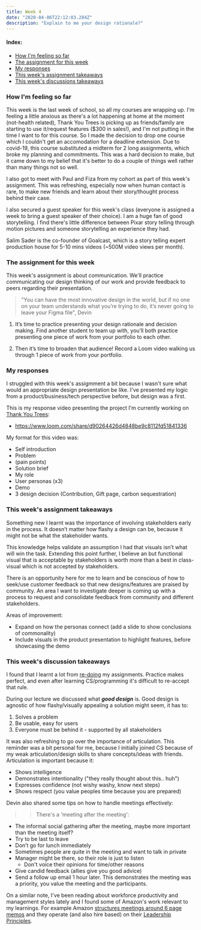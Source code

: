 ```yaml
---
title: Week 4
date: "2020-04-06T22:12:03.284Z"
description: "Explain to me your design rationale?"
---
```


#### Index:

- [How I'm feeling so far](#howAmIfeeling)
- [The assignment for this week](#assignment)
- [My responses](#responses)
- [This week's assignment takeaways](#assignmentTakeaways)
- [This week's discussions takeaways](#discussionTakeaways)

### <a name="howAmIfeeling"></a> How I'm feeling so far

This week is the last week of school, so all my courses are wrapping up. I'm feeling a little anxious as there's a lot happening at home at the moment (not-health related), Thank You Trees is picking up as friends/family are starting to use it/request features (\$300 in sales!), and I'm not putting in the time I want to for this course. So I made the decision to drop one course which I couldn't get an accomodation for a deadline extension. Due to covid-19, this course substituted a midterm for 2 long assignments, which broke my planning and commitments. This was a hard decision to make, but it came down to my belief that it's better to do a couple of things well rather than many things not so well.

I also got to meet with Paul and Fiza from my cohort as part of this week's assignment. This was refreshing, especially now when human contact is rare, to make new friends and learn about their story/thought process behind their case.

I also secured a guest speaker for this week's class (everyone is assigned a week to bring a guest speaker of their choice). I am a huge fan of good storytelling. I find there's little difference between Pixar story telling through motion pictures and someone storytelling an experience they had.

Salim Sader is the co-founder of Goalcast, which is a story telling expert production house for 5-10 mins videos (~500M video views per month).

### <a name="assignment"></a> The assignment for this week

This week's assignment is about communication. We'll practice communicating our design thinking of our work and provide feedback to peers regarding their presentation.

> "You can have the most innovative design in the world, but if no one on your team understands what you’re trying to do, it’s never going to leave your Figma file", Devin

1. It’s time to practice presenting your design rationale and decision making. Find another student to team up with, you’ll both practice presenting one piece of work from your portfolio to each other.

2. Then it’s time to broaden that audience! Record a Loom video walking us through 1 piece of work from your portfolio.

### <a name="responses"></a> My responses

I struggled with this week's assigmment a bit because I wasn't sure what would an appropriate design presentation be like. I've presented my logic from a product/business/tech perspective before, but design was a first.

This is my response video presenting the project I'm currently working on [Thank You Trees](https://thankyoutrees.io):

- https://www.loom.com/share/d90264426d4848be9c8112fd51841336

My format for this video was:

- Self introduction
- Problem
- (pain points)
- Solution brief
- My role
- User personas (x3)
- Demo
- 3 design decision (Contribution, Gift page, carbon sequestration)

### <a name="assignmentTakeaways"></a> This week's assignment takeaways

Something new I learnt was the importance of involving stakeholders early in the process. It doesn’t matter how flashy a design can be, because it might not be what the stakeholder wants.

This knowledge helps validate an assumption I had that visuals isn’t what will win the task. Extending this point further, I believe an but functional visual that is acceptable by stakeholders is worth more than a best in class-visual which is not accepted by stakeholders.

There is an opportunity here for me to learn and be conscious of how to seek/use customer feedback so that new designs/features are praised by community. An area I want to investigate deeper is coming up with a process to request and consolidate feedback from community and different stakeholders.

Areas of improvement:

- Expand on how the personas connect (add a slide to show conclusions of commonality)
- Include visuals in the product presentation to highlight features, before showcasing the demo

### <a name="discussionTakeaways"></a> This week's discussion takeaways

I found that I learnt a lot from [re-doing](https://www.loom.com/share/69f1335d3349484c95812ab787b308c5) my assignments. Practice makes perfect, and even after learning CS/programming it's difficult to re-accept that rule.

During our lecture we discussed what **_good design_** is. Good design is agnostic of how flashy/visually appealing a solution might seem, it has to:

1. Solves a problem
2. Be usable, easy for users
3. Everyone must be behind it - supported by all stakeholders

It was also refreshing to go over the importance of articulation. This reminder was a bit personal for me, because I initially joined CS because of my weak articulation/design skills to share concepts/ideas with friends. Articulation is important because it:
- Shows intelligence
- Demonstrates intentionality ("they really thought about this.. huh")
- Expresses confidence (not wishy washy, know next steps)
- Shows respect (you value peoples time because you are prepared)

Devin also shared some tips on how to handle meetings effectively:
>> There's a 'meeting after the meeting':
- The informal social gathering after the meeting, maybe more important than the meeting itself?
- Try to be last to leave
- Don’t go for lunch immediately
- Sometimes people are quite in the meeting and want to talk in private
- Manager might be there, so their role is just to listen
  - Don't voice their opinions for time/other reasons
- Give candid feedback (allies give you good advice)
- Send a follow up email 1 hour later. This demonstrates the meeting was a priority, you value the meeting and the participants.

On a similar note, I've been reading about workforce productivity and management styles lately and I found some of Amazon's work relevant to my learnings. For example Amazon [structures meetings around 6 page memos](https://www.linkedin.com/pulse/beauty-amazons-6-pager-brad-porter/) and they operate (and also hire based) on their [Leadership Principles](https://www.amazon.jobs/en/principles).
